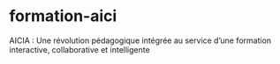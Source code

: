 # formation-aici
AICIA : Une révolution pédagogique intégrée au service d’une formation interactive, collaborative et intelligente
